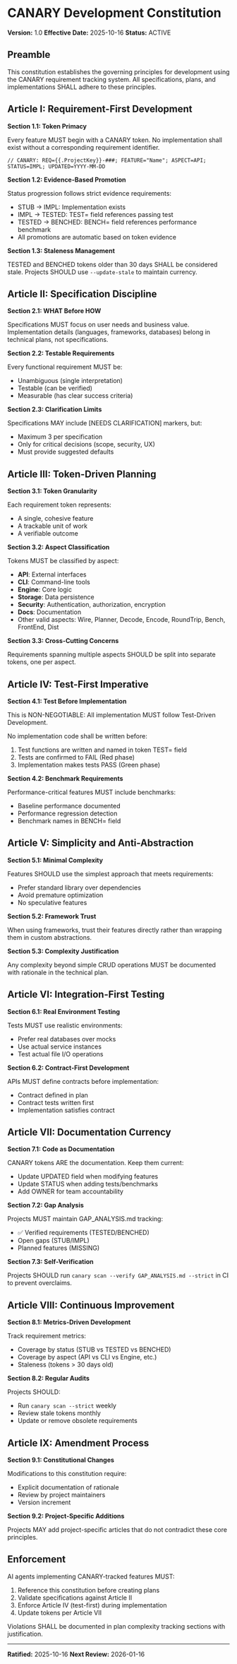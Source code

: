<!-- CANARY: REQ=CBIN-107; FEATURE="Constitution"; ASPECT=Docs; STATUS=IMPL; OWNER=canary; UPDATED=2025-10-16 -->
# CANARY Development Constitution

**Version:** 1.0
**Effective Date:** 2025-10-16
**Status:** ACTIVE

## Preamble

This constitution establishes the governing principles for development using the CANARY requirement tracking system. All specifications, plans, and implementations SHALL adhere to these principles.

## Article I: Requirement-First Development

**Section 1.1: Token Primacy**

Every feature MUST begin with a CANARY token. No implementation shall exist without a corresponding requirement identifier.

```
// CANARY: REQ={{.ProjectKey}}-###; FEATURE="Name"; ASPECT=API; STATUS=IMPL; UPDATED=YYYY-MM-DD
```

**Section 1.2: Evidence-Based Promotion**

Status progression follows strict evidence requirements:

- STUB → IMPL: Implementation exists
- IMPL → TESTED: TEST= field references passing test
- TESTED → BENCHED: BENCH= field references performance benchmark
- All promotions are automatic based on token evidence

**Section 1.3: Staleness Management**

TESTED and BENCHED tokens older than 30 days SHALL be considered stale. Projects SHOULD use `--update-stale` to maintain currency.

## Article II: Specification Discipline

**Section 2.1: WHAT Before HOW**

Specifications MUST focus on user needs and business value. Implementation details (languages, frameworks, databases) belong in technical plans, not specifications.

**Section 2.2: Testable Requirements**

Every functional requirement MUST be:
- Unambiguous (single interpretation)
- Testable (can be verified)
- Measurable (has clear success criteria)

**Section 2.3: Clarification Limits**

Specifications MAY include [NEEDS CLARIFICATION] markers, but:
- Maximum 3 per specification
- Only for critical decisions (scope, security, UX)
- Must provide suggested defaults

## Article III: Token-Driven Planning

**Section 3.1: Token Granularity**

Each requirement token represents:
- A single, cohesive feature
- A trackable unit of work
- A verifiable outcome

**Section 3.2: Aspect Classification**

Tokens MUST be classified by aspect:
- **API**: External interfaces
- **CLI**: Command-line tools
- **Engine**: Core logic
- **Storage**: Data persistence
- **Security**: Authentication, authorization, encryption
- **Docs**: Documentation
- Other valid aspects: Wire, Planner, Decode, Encode, RoundTrip, Bench, FrontEnd, Dist

**Section 3.3: Cross-Cutting Concerns**

Requirements spanning multiple aspects SHOULD be split into separate tokens, one per aspect.

## Article IV: Test-First Imperative

**Section 4.1: Test Before Implementation**

This is NON-NEGOTIABLE: All implementation MUST follow Test-Driven Development.

No implementation code shall be written before:
1. Test functions are written and named in token TEST= field
2. Tests are confirmed to FAIL (Red phase)
3. Implementation makes tests PASS (Green phase)

**Section 4.2: Benchmark Requirements**

Performance-critical features MUST include benchmarks:
- Baseline performance documented
- Performance regression detection
- Benchmark names in BENCH= field

## Article V: Simplicity and Anti-Abstraction

**Section 5.1: Minimal Complexity**

Features SHOULD use the simplest approach that meets requirements:
- Prefer standard library over dependencies
- Avoid premature optimization
- No speculative features

**Section 5.2: Framework Trust**

When using frameworks, trust their features directly rather than wrapping them in custom abstractions.

**Section 5.3: Complexity Justification**

Any complexity beyond simple CRUD operations MUST be documented with rationale in the technical plan.

## Article VI: Integration-First Testing

**Section 6.1: Real Environment Testing**

Tests MUST use realistic environments:
- Prefer real databases over mocks
- Use actual service instances
- Test actual file I/O operations

**Section 6.2: Contract-First Development**

APIs MUST define contracts before implementation:
- Contract defined in plan
- Contract tests written first
- Implementation satisfies contract

## Article VII: Documentation Currency

**Section 7.1: Code as Documentation**

CANARY tokens ARE the documentation. Keep them current:
- Update UPDATED field when modifying features
- Update STATUS when adding tests/benchmarks
- Add OWNER for team accountability

**Section 7.2: Gap Analysis**

Projects MUST maintain GAP_ANALYSIS.md tracking:
- ✅ Verified requirements (TESTED/BENCHED)
- Open gaps (STUB/IMPL)
- Planned features (MISSING)

**Section 7.3: Self-Verification**

Projects SHOULD run `canary scan --verify GAP_ANALYSIS.md --strict` in CI to prevent overclaims.

## Article VIII: Continuous Improvement

**Section 8.1: Metrics-Driven Development**

Track requirement metrics:
- Coverage by status (STUB vs TESTED vs BENCHED)
- Coverage by aspect (API vs CLI vs Engine, etc.)
- Staleness (tokens > 30 days old)

**Section 8.2: Regular Audits**

Projects SHOULD:
- Run `canary scan --strict` weekly
- Review stale tokens monthly
- Update or remove obsolete requirements

## Article IX: Amendment Process

**Section 9.1: Constitutional Changes**

Modifications to this constitution require:
- Explicit documentation of rationale
- Review by project maintainers
- Version increment

**Section 9.2: Project-Specific Additions**

Projects MAY add project-specific articles that do not contradict these core principles.

## Enforcement

AI agents implementing CANARY-tracked features MUST:
1. Reference this constitution before creating plans
2. Validate specifications against Article II
3. Enforce Article IV (test-first) during implementation
4. Update tokens per Article VII

Violations SHALL be documented in plan complexity tracking sections with justification.

---

**Ratified:** 2025-10-16
**Next Review:** 2026-01-16

